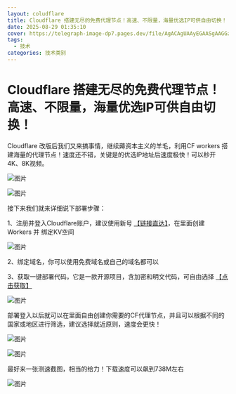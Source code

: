```yaml
---
layout: coludflare
title: Cloudflare 搭建无尽的免费代理节点！高速、不限量，海量优选IP可供自由切换！
date: 2025-08-29 01:35:10
cover: https://telegraph-image-dp7.pages.dev/file/AgACAgUAAyEGAASgAAGGzAADEGkBAksvLI3P64oKB7xE4lHa4A6EAAIhDWsbkrQIVKUamsSH_KCuAQADAgADdwADNgQ.jpg
tags: 
  - 技术
categories: 技术类别
---
```

# Cloudflare 搭建无尽的免费代理节点！高速、不限量，海量优选IP可供自由切换！

Cloudflare 改版后我们又来搞事情，继续薅资本主义的羊毛，利用CF workers 搭建海量的代理节点！速度还不错，关键是的优选IP地址后速度极快！可以秒开4K、8K视频。

![图片](https://telegraph-image-dp7.pages.dev/file/AgACAgUAAyEGAASgAAGGzAADDWkAAf_Jkn0rIb2gc6EiMRk6xKdpAAMdDWsbkrQIVBHXEIcYZcwtAQADAgADdwADNgQ.jpg)

![图片](https://telegraph-image-dp7.pages.dev/file/AgACAgUAAyEGAASgAAGGzAADDmkBAAFO8qjheKkxLwsAAVAyGh8p5sMAAh4NaxuStAhUVGSNgkdK3FgBAAMCAAN3AAM2BA.jpg)

接下来我们就来详细说下部署步骤：

1、注册并登入Cloudflare账户，建议使用新号 [【链接直达】](https://www.cloudflare.com/zh-cn/)，在里面创建 Workers 并 绑定KV空间

![图片](https://telegraph-image-dp7.pages.dev/file/AgACAgUAAyEGAASgAAGGzAADD2kBAaL9LSchAf5tZGAQdCURZm28AAIgDWsbkrQIVAucwC5F_s_kAQADAgADdwADNgQ.jpg)

2、绑定域名，你可以使用免费域名或自己的域名都可以

3、获取一键部署代码，它是一款开源项目，含加密和明文代码，可自由选择 [【点击获取】](https://github.com/byJoey/cfnew)

![图片](https://telegraph-image-dp7.pages.dev/file/AgACAgUAAyEGAASgAAGGzAADEGkBAksvLI3P64oKB7xE4lHa4A6EAAIhDWsbkrQIVKUamsSH_KCuAQADAgADdwADNgQ.jpg)

部署登入以后就可以在里面自由创建你需要的CF代理节点，并且可以根据不同的国家或地区进行筛选，建议选择就近原则，速度会更快！

![图片](https://telegraph-image-dp7.pages.dev/file/AgACAgUAAyEGAASgAAGGzAADEWkBAqjHVpRkXxeeivH4VWHUsthaAAIiDWsbkrQIVBRiCQ5xhos-AQADAgADdwADNgQ.jpg)

![图片](https://telegraph-image-dp7.pages.dev/file/AgACAgUAAyEGAASgAAGGzAADEmkBAvj7kaxB0z6Cf7juZ93SsvGEAAIkDWsbkrQIVA7hyZXed-sTAQADAgADdwADNgQ.jpg)

最好来一张测速截图，相当的给力！下载速度可以飙到738M左右

![图片](https://telegraph-image-dp7.pages.dev/file/AgACAgUAAyEGAASgAAGGzAADDWkAAf_Jkn0rIb2gc6EiMRk6xKdpAAMdDWsbkrQIVBHXEIcYZcwtAQADAgADdwADNgQ.jpg)